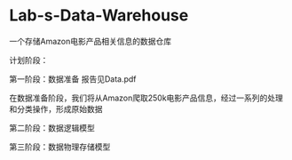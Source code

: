 # Lab-s-Data-Warehouse
一个存储Amazon电影产品相关信息的数据仓库

计划阶段：

第一阶段：数据准备 报告见Data.pdf

在数据准备阶段，我们将从Amazon爬取250k电影产品信息，经过一系列的处理和分类操作，形成原始数据

第二阶段：数据逻辑模型

第三阶段：数据物理存储模型

